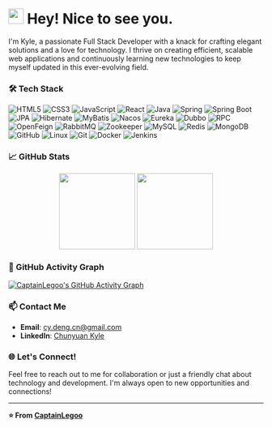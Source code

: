 <h1><img src="https://emojis.slackmojis.com/emojis/images/1531849430/4246/blob-sunglasses.gif?1531849430" width="30"/> Hey! Nice to see you.</h1>


I'm Kyle, a passionate Full Stack Developer with a knack for crafting elegant solutions and a love for technology. I thrive on creating efficient, scalable web applications and continuously learning new technologies to keep myself updated in this ever-evolving field.

### 🛠️ Tech Stack

![HTML5](https://img.shields.io/badge/-HTML5-E34F26?style=flat-square&logo=html5&logoColor=white)
![CSS3](https://img.shields.io/badge/-CSS3-1572B6?style=flat-square&logo=css3&logoColor=white)
![JavaScript](https://img.shields.io/badge/-JavaScript-F7DF1E?style=flat-square&logo=javascript&logoColor=black)
![React](https://img.shields.io/badge/-React-61DAFB?style=flat-square&logo=react&logoColor=black)
![Java](https://img.shields.io/badge/-Java-007396?style=flat-square&logo=java&logoColor=white)
![Spring](https://img.shields.io/badge/-Spring-6DB33F?style=flat-square&logo=spring&logoColor=white)
![Spring Boot](https://img.shields.io/badge/-Spring%20Boot-6DB33F?style=flat-square&logo=spring-boot&logoColor=white)
![JPA](https://img.shields.io/badge/-JPA-6DB33F?style=flat-square&logo=jpa&logoColor=white)
![Hibernate](https://img.shields.io/badge/-Hibernate-59666C?style=flat-square&logo=hibernate&logoColor=white)
![MyBatis](https://img.shields.io/badge/-MyBatis-000000?style=flat-square&logo=mybatis&logoColor=white)
![Nacos](https://img.shields.io/badge/-Nacos-009688?style=flat-square&logo=nacos&logoColor=white)
![Eureka](https://img.shields.io/badge/-Eureka-6DB33F?style=flat-square&logo=eureka&logoColor=white)
![Dubbo](https://img.shields.io/badge/-Dubbo-6DB33F?style=flat-square&logo=dubbo&logoColor=white)
![RPC](https://img.shields.io/badge/-RPC-6DB33F?style=flat-square&logo=rpc&logoColor=white)
![OpenFeign](https://img.shields.io/badge/-OpenFeign-6DB33F?style=flat-square&logo=openfeign&logoColor=white)
![RabbitMQ](https://img.shields.io/badge/-RabbitMQ-FF6600?style=flat-square&logo=rabbitmq&logoColor=white)
![Zookeeper](https://img.shields.io/badge/-Zookeeper-8B8B8B?style=flat-square&logo=zookeeper&logoColor=white)
![MySQL](https://img.shields.io/badge/-MySQL-4479A1?style=flat-square&logo=mysql&logoColor=white)
![Redis](https://img.shields.io/badge/-Redis-DC382D?style=flat-square&logo=redis&logoColor=white)
![MongoDB](https://img.shields.io/badge/-MongoDB-47A248?style=flat-square&logo=mongodb&logoColor=white)
![GitHub](https://img.shields.io/badge/-GitHub-181717?style=flat-square&logo=github&logoColor=white)
![Linux](https://img.shields.io/badge/-Linux-FCC624?style=flat-square&logo=linux&logoColor=black)
![Git](https://img.shields.io/badge/-Git-F05032?style=flat-square&logo=git&logoColor=white)
![Docker](https://img.shields.io/badge/-Docker-2496ED?style=flat-square&logo=docker&logoColor=white)
![Jenkins](https://img.shields.io/badge/-Jenkins-D24939?style=flat-square&logo=jenkins&logoColor=white)

### 📈 GitHub Stats

<div align="center">
  <img height="150em" src="https://github-contribution-stats.vercel.app/api/?username=captainLegoo&hide_title=true&hide_border=true&theme=graywhite&count_private=true&include_all_commits=true&bg_color=0,73FA79,73FDFF,D783FF" />
  <img height="150em" src="https://github-readme-stats.vercel.app/api/top-langs/?username=captainLegoo&hide_title=false&hide_border=true&layout=compact&theme=graywhite&bg_color=0,73FA79,73FDFF,D783FF" />
</div>

### 🔄 GitHub Activity Graph

[![CaptainLegoo's GitHub Activity Graph](https://github-readme-activity-graph.vercel.app/graph?username=captainLegoo&custom_title=CaptainLegoo's%20GitHub%20Activity%20Graph&bg_color=0D1117&color=7F3FBF&line=7F3FBF&point=7F3FBF&area_color=FFFFFF&title_color=FFFFFF&area=true&bg_color=0,73FA79,73FDFF,D783FF)](https://github.com/captainLegoo)

### 📫 Contact Me

- **Email**: cy.deng.cn@gmail.com
- **LinkedIn**: [Chunyuan Kyle](https://www.linkedin.com/in/chunyuan-kyle/)

### 🌐 Let's Connect!

Feel free to reach out to me for collaboration or just a friendly chat about technology and development. I'm always open to new opportunities and connections!

---

**⭐️ From [CaptainLegoo](https://github.com/captainLegoo)**
